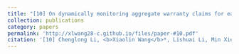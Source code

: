 ```yaml
---
title: "[10] On dynamically monitoring aggregate warranty claims for early detection of reliability problems"
collection: publications
category: papers
permalink: 'http://xlwang28-c.github.io/files/paper-#10.pdf'
citation: '[10] Chenglong Li, <b>Xiaolin Wang</b>*, Lishuai Li, Min Xie, Xin Wang. (2020). &quot;On dynamically monitoring aggregate warranty claims for early detection of reliability problems.&quot; <i>IISE Transactions</i>. 52(5), 568-587. [<a href="https://www.tandfonline.com/doi/full/10.1080/24725854.2019.1647477">link</a>]'
---
```

